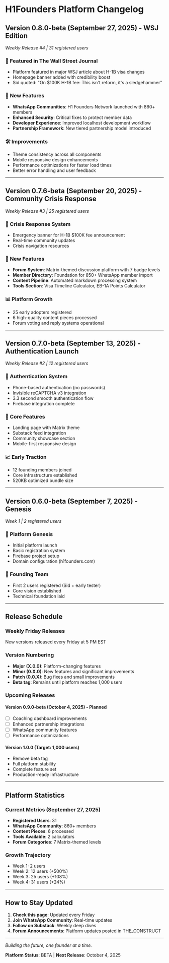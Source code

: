 # H1Founders Platform Changelog

## Version 0.8.0-beta (September 27, 2025) - WSJ Edition
*Weekly Release #4 | 31 registered users*

### 🎉 Featured in The Wall Street Journal
- Platform featured in major WSJ article about H-1B visa changes
- Homepage banner added with credibility boost
- Sid quoted: "On $100K H-1B fee: This isn't reform, it's a sledgehammer"

### 🚀 New Features
- **WhatsApp Communities**: H1 Founders Network launched with 860+ members
- **Enhanced Security**: Critical fixes to protect member data
- **Developer Experience**: Improved localhost development workflow
- **Partnership Framework**: New tiered partnership model introduced

### 🛠 Improvements
- Theme consistency across all components
- Mobile responsive design enhancements
- Performance optimizations for faster load times
- Better error handling and user feedback

---

## Version 0.7.6-beta (September 20, 2025) - Community Crisis Response
*Weekly Release #3 | 25 registered users*

### 🚨 Crisis Response System
- Emergency banner for H-1B $100K fee announcement
- Real-time community updates
- Crisis navigation resources

### 🚀 New Features
- **Forum System**: Matrix-themed discussion platform with 7 badge levels
- **Member Directory**: Foundation for 850+ WhatsApp member import
- **Content Pipeline**: Automated markdown processing system
- **Tools Section**: Visa Timeline Calculator, EB-1A Points Calculator

### 📊 Platform Growth
- 25 early adopters registered
- 6 high-quality content pieces processed
- Forum voting and reply systems operational

---

## Version 0.7.0-beta (September 13, 2025) - Authentication Launch
*Weekly Release #2 | 12 registered users*

### 🔐 Authentication System
- Phone-based authentication (no passwords)
- Invisible reCAPTCHA v3 integration
- 3.3 second smooth authentication flow
- Firebase integration complete

### 🚀 Core Features
- Landing page with Matrix theme
- Substack feed integration
- Community showcase section
- Mobile-first responsive design

### 📈 Early Traction
- 12 founding members joined
- Core infrastructure established
- 520KB optimized bundle size

---

## Version 0.6.0-beta (September 7, 2025) - Genesis
*Week 1 | 2 registered users*

### 🌱 Platform Genesis
- Initial platform launch
- Basic registration system
- Firebase project setup
- Domain configuration (h1founders.com)

### 👥 Founding Team
- First 2 users registered (Sid + early tester)
- Core vision established
- Technical foundation laid

---

## Release Schedule

### Weekly Friday Releases
New versions released every Friday at 5 PM EST

### Version Numbering
- **Major (X.0.0)**: Platform-changing features
- **Minor (0.X.0)**: New features and significant improvements
- **Patch (0.0.X)**: Bug fixes and small improvements
- **Beta tag**: Remains until platform reaches 1,000 users

### Upcoming Releases

#### Version 0.9.0-beta (October 4, 2025) - Planned
- [ ] Coaching dashboard improvements
- [ ] Enhanced partnership integrations
- [ ] WhatsApp community features
- [ ] Performance optimizations

#### Version 1.0.0 (Target: 1,000 users)
- Remove beta tag
- Full platform stability
- Complete feature set
- Production-ready infrastructure

---

## Platform Statistics

### Current Metrics (September 27, 2025)
- **Registered Users**: 31
- **WhatsApp Community**: 860+ members
- **Content Pieces**: 6 processed
- **Tools Available**: 2 calculators
- **Forum Categories**: 7 Matrix-themed levels

### Growth Trajectory
- Week 1: 2 users
- Week 2: 12 users (+500%)
- Week 3: 25 users (+108%)
- Week 4: 31 users (+24%)

---

## How to Stay Updated

1. **Check this page**: Updated every Friday
2. **Join WhatsApp Community**: Real-time updates
3. **Follow on Substack**: Weekly deep dives
4. **Forum Announcements**: Platform updates posted in THE_CONSTRUCT

---

*Building the future, one founder at a time.*

**Platform Status**: BETA | **Next Release**: October 4, 2025